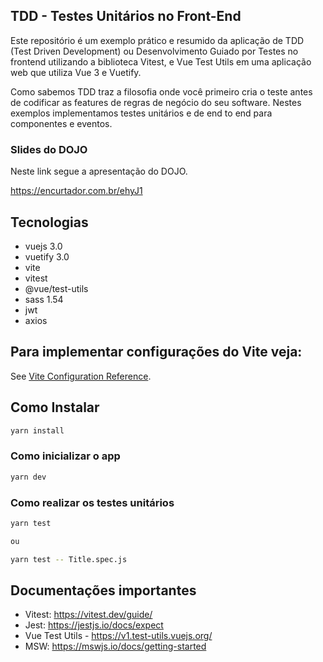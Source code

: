 ## TDD - Testes Unitários no Front-End

Este repositório é um exemplo prático e resumido da aplicação de TDD (Test Driven Development) ou Desenvolvimento Guiado por Testes no frontend utilizando a biblioteca Vitest, e Vue Test Utils em uma aplicação web que utiliza Vue 3 e Vuetify.

Como sabemos TDD traz a filosofia onde você primeiro cria o teste antes de codificar as features de regras de negócio do seu software. Nestes exemplos implementamos testes unitários e de end to end para componentes e eventos.


### Slides do DOJO

Neste link segue a apresentação do DOJO.

https://encurtador.com.br/ehyJ1

## Tecnologias

- vuejs 3.0
- vuetify 3.0
- vite
- vitest
- @vue/test-utils
- sass 1.54
- jwt
- axios


## Para implementar configurações do Vite veja:

See [Vite Configuration Reference](https://vitejs.dev/config/).

## Como Instalar

```sh
yarn install
```

### Como inicializar o app

```sh
yarn dev
```

### Como realizar os testes unitários

```sh
yarn test

ou

yarn test -- Title.spec.js
```
## Documentações importantes

- Vitest: https://vitest.dev/guide/
- Jest: https://jestjs.io/docs/expect
- Vue Test Utils - https://v1.test-utils.vuejs.org/
- MSW: https://mswjs.io/docs/getting-started

